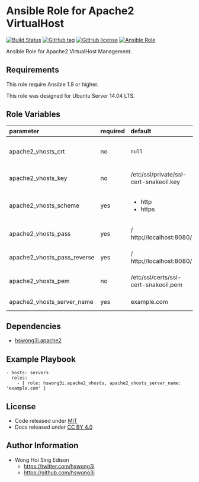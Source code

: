 Ansible Role for Apache2 VirtualHost
====================================

[![Build Status](https://travis-ci.org/pantarei/ansible-role-apache2-vhosts.svg?branch=master)](https://travis-ci.org/pantarei/ansible-role-apache2-vhosts)
 [![GitHub tag](https://img.shields.io/github/tag/pantarei/ansible-role-apache2-vhosts.svg)](https://github.com/pantarei/ansible-role-apache2-vhosts)
 [![GitHub license](https://img.shields.io/github/license/pantarei/ansible-role-apache2-vhosts.svg)](https://github.com/pantarei/ansible-role-apache2-vhosts/blob/master/LICENSE)
 [![Ansible Role](https://img.shields.io/ansible/role/6294.svg)](https://galaxy.ansible.com/detail#/role/6294)

Ansible Role for Apache2 VirtualHost Management.

Requirements
------------

This role require Ansible 1.9 or higher.

This role was designed for Ubuntu Server 14.04 LTS.

Role Variables
--------------

<table>
<colgroup>
<col width="20%" />
<col width="20%" />
<col width="20%" />
<col width="20%" />
<col width="20%" />
</colgroup>
<thead>
<tr class="header">
<th align="left">parameter</th>
<th align="left">required</th>
<th align="left">default</th>
<th align="left">choices</th>
<th align="left">comments</th>
</tr>
</thead>
<tbody>
<tr class="odd">
<td align="left">apache2_vhosts_crt</td>
<td align="left">no</td>
<td align="left"><code>null</code></td>
<td align="left"></td>
<td align="left">Skip if <code>null</code>, or pass value as <code>SSLCertificateChainFile</code> to <a href="https://github.com/pantarei/ansible-role-apache2-vhosts/blob/master/templates/etc/apache2/sites-available/default.conf.j2">template</a>.</td>
</tr>
<tr class="even">
<td align="left">apache2_vhosts_key</td>
<td align="left">no</td>
<td align="left">/etc/ssl/private/ssl-cert-snakeoil.key</td>
<td align="left"></td>
<td align="left">Pass value as <code>SSLCertificateKeyFile</code> to <a href="https://github.com/pantarei/ansible-role-apache2-vhosts/blob/master/templates/etc/apache2/sites-available/default.conf.j2">template</a>.</td>
</tr>
<tr class="odd">
<td align="left">apache2_vhosts_scheme</td>
<td align="left">yes</td>
<td align="left"><ul>
<li>http</li>
<li>https</li>
</ul></td>
<td align="left">http</td>
<td align="left">Enable vhosts in HTTP mode if <code>http</code>, or enable as Enforced-HTTPS modue if <code>https</code>.</td>
</tr>
<tr class="even">
<td align="left">apache2_vhosts_pass</td>
<td align="left">yes</td>
<td align="left">/ http://localhost:8080/</td>
<td align="left"></td>
<td align="left">Pass value as <code>VirtualHostPass</code> to <a href="https://github.com/pantarei/ansible-role-apache2-vhosts/blob/master/templates/etc/apache2/sites-available/default.conf.j2">template</a>.</td>
</tr>
<tr class="odd">
<td align="left">apache2_vhosts_pass_reverse</td>
<td align="left">yes</td>
<td align="left">/ http://localhost:8080/</td>
<td align="left"></td>
<td align="left">Pass value as <code>VirtualHostPassReverse</code> to <a href="https://github.com/pantarei/ansible-role-apache2-vhosts/blob/master/templates/etc/apache2/sites-available/default.conf.j2">template</a>.</td>
</tr>
<tr class="even">
<td align="left">apache2_vhosts_pem</td>
<td align="left">no</td>
<td align="left">/etc/ssl/certs/ssl-cert-snakeoil.pem</td>
<td align="left"></td>
<td align="left">Pass value as <code>SSLCertificateFile</code> to <a href="https://github.com/pantarei/ansible-role-apache2-vhosts/blob/master/templates/etc/apache2/sites-available/default.conf.j2">template</a>.</td>
</tr>
<tr class="odd">
<td align="left">apache2_vhosts_server_name</td>
<td align="left">yes</td>
<td align="left">example.com</td>
<td align="left"></td>
<td align="left">Pass value as <code>ServerName</code> to <a href="https://github.com/pantarei/ansible-role-apache2-vhosts/blob/master/templates/etc/apache2/sites-available/default.conf.j2">template</a>.</td>
</tr>
</tbody>
</table>

Dependencies
------------

-   [hswong3i.apache2](https://galaxy.ansible.com/detail#/role/5972)

Example Playbook
----------------

    - hosts: servers
      roles:
        - { role: hswong3i.apache2_vhosts, apache2_vhosts_server_name: 'example.com' }

License
-------

-   Code released under [MIT](https://github.com/hswong3i/ansible-role-apache2-vhosts/blob/master/LICENSE)
-   Docs released under [CC BY 4.0](http://creativecommons.org/licenses/by/4.0/)

Author Information
------------------

-   Wong Hoi Sing Edison
    -   <https://twitter.com/hswong3i>
    -   <https://github.com/hswong3i>

